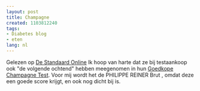 ```yaml
---
layout: post
title: Champagne
created: 1103812240
tags:
- Diabetes blog
- eten
lang: nl
---
```

Gelezen op [De Standaard Online](http://standaard.typepad.com/en_nu_even_ernstig/2004/12/betaalbare_bubb.html) Ik hoop van harte dat ze bij testaankoop ook "de volgende ochtend" hebben meegenomen in hun [Goedkope Champagne Test](http://www.testaankoop.be/map/show/136021.htm).  Voor mij wordt het de PHILIPPE REINER Brut , omdat deze een goede score krijgt, en ook nog dicht bij is.<!--break-->
